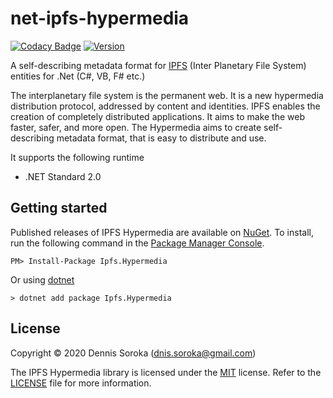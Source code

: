 # net-ipfs-hypermedia

[![Codacy Badge](https://app.codacy.com/project/badge/Grade/359a8c21621740cdb5ca2831184dd364)](https://www.codacy.com/manual/biostasis/net-ipfs-hypermedia?utm_source=github.com&amp;utm_medium=referral&amp;utm_content=KreischerPanoptic/net-ipfs-hypermedia&amp;utm_campaign=Badge_Grade)
[![Version](https://img.shields.io/nuget/v/Ipfs.Hypermedia.svg)](https://www.nuget.org/packages/Ipfs.Hypermedia)

A self-describing metadata format for [IPFS](https://github.com/ipfs/ipfs) (Inter Planetary File System) entities for .Net (C#, VB, F# etc.)

The interplanetary file system is the permanent web. It is a new hypermedia distribution protocol, addressed by content and identities. IPFS enables the creation of completely distributed applications. It aims to make the web faster, safer, and more open.
The Hypermedia aims to create self-describing metadata format, that is easy to distribute and use.

It supports the following runtime
- .NET Standard 2.0

## Getting started

Published releases of IPFS Hypermedia are available on [NuGet](https://www.nuget.org/packages/Ipfs.Hypermedia/).  To install, run the following command in the [Package Manager Console](https://docs.nuget.org/docs/start-here/using-the-package-manager-console).

    PM> Install-Package Ipfs.Hypermedia

Or using [dotnet](https://docs.microsoft.com/en-us/dotnet/core/tools/dotnet?tabs=netcore21)

    > dotnet add package Ipfs.Hypermedia

## License
Copyright © 2020 Dennis Soroka (dnis.soroka@gmail.com)

The IPFS Hypermedia library is licensed under the [MIT](http://www.opensource.org/licenses/mit-license.php "Read more about the MIT license form") license. Refer to the [LICENSE](https://github.com/KreischerPanoptic/net-ipfs-hypermedia/blob/master/LICENSE) file for more information.